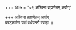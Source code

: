 +++
title = "०९ अश्विना ब्रह्मणेतम् अर्वाग्"

+++
अश्विना ब्रह्मणेतम् अर्वाग्  
वषट्कारेण यज्ञं वर्धयन्तौ स्वाहा ॥